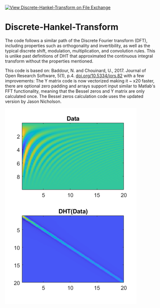 [![View Discrete-Hankel-Transform on File Exchange](https://www.mathworks.com/matlabcentral/images/matlab-file-exchange.svg)](https://www.mathworks.com/matlabcentral/fileexchange/97007-discrete-hankel-transform)

# Discrete-Hankel-Transform


The code follows a similar path of the Discrete Fourier transform (DFT), including properties such as orthogonality and invertibility, as well as the typical discrete shift, modulation, multiplication, and convolution rules. This is unlike past definitions of DHT that approximated the continuous integral transform without the properties mentioned.


This code is based on: Baddour, N. and Chouinard, U., 2017. Journal of Open Research Software, 5(1), p.4. [doi.org/10.5334/jors.82](https://doi.org/10.5334/jors.82)
 with a few improvements: The Y matrix code is now vectorized making it ~ x20 faster, there are optional zero padding and arrays support input similar to Matlab's FFT functionality, meaning that the Bessel zeros and Y matrix are only calculated once. The Bessel zeros calculation code uses the updated version by Jason Nicholson.



![DHT example img](DHTex.png)
